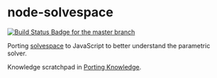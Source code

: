 node-solvespace
===============

[![Build Status Badge for the master branch](https://travis-ci.org/PixnBits/node-solvespace.svg?branch=master)](https://travis-ci.org/PixnBits/node-solvespace)

Porting [solvespace](https://github.com/solvespace/solvespace) to JavaScript to better understand the parametric solver.

Knowledge scratchpad in [Porting Knowledge](porting-knowledge.md).
